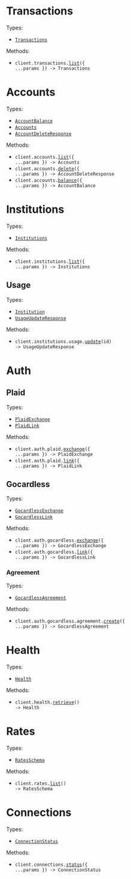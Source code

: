 # Transactions

Types:

- <code><a href="./src/resources/transactions.ts">Transactions</a></code>

Methods:

- <code title="get /transactions">client.transactions.<a href="./src/resources/transactions.ts">list</a>({ ...params }) -> Transactions</code>

# Accounts

Types:

- <code><a href="./src/resources/accounts.ts">AccountBalance</a></code>
- <code><a href="./src/resources/accounts.ts">Accounts</a></code>
- <code><a href="./src/resources/accounts.ts">AccountDeleteResponse</a></code>

Methods:

- <code title="get /accounts">client.accounts.<a href="./src/resources/accounts.ts">list</a>({ ...params }) -> Accounts</code>
- <code title="delete /accounts">client.accounts.<a href="./src/resources/accounts.ts">delete</a>({ ...params }) -> AccountDeleteResponse</code>
- <code title="get /accounts/balance">client.accounts.<a href="./src/resources/accounts.ts">balance</a>({ ...params }) -> AccountBalance</code>

# Institutions

Types:

- <code><a href="./src/resources/institutions/institutions.ts">Institutions</a></code>

Methods:

- <code title="get /institutions">client.institutions.<a href="./src/resources/institutions/institutions.ts">list</a>({ ...params }) -> Institutions</code>

## Usage

Types:

- <code><a href="./src/resources/institutions/usage.ts">Institution</a></code>
- <code><a href="./src/resources/institutions/usage.ts">UsageUpdateResponse</a></code>

Methods:

- <code title="put /institutions/{id}/usage">client.institutions.usage.<a href="./src/resources/institutions/usage.ts">update</a>(id) -> UsageUpdateResponse</code>

# Auth

## Plaid

Types:

- <code><a href="./src/resources/auth/plaid.ts">PlaidExchange</a></code>
- <code><a href="./src/resources/auth/plaid.ts">PlaidLink</a></code>

Methods:

- <code title="post /auth/plaid/exchange">client.auth.plaid.<a href="./src/resources/auth/plaid.ts">exchange</a>({ ...params }) -> PlaidExchange</code>
- <code title="post /auth/plaid/link">client.auth.plaid.<a href="./src/resources/auth/plaid.ts">link</a>({ ...params }) -> PlaidLink</code>

## Gocardless

Types:

- <code><a href="./src/resources/auth/gocardless/gocardless.ts">GocardlessExchange</a></code>
- <code><a href="./src/resources/auth/gocardless/gocardless.ts">GocardlessLink</a></code>

Methods:

- <code title="post /auth/gocardless/exchange">client.auth.gocardless.<a href="./src/resources/auth/gocardless/gocardless.ts">exchange</a>({ ...params }) -> GocardlessExchange</code>
- <code title="post /auth/gocardless/link">client.auth.gocardless.<a href="./src/resources/auth/gocardless/gocardless.ts">link</a>({ ...params }) -> GocardlessLink</code>

### Agreement

Types:

- <code><a href="./src/resources/auth/gocardless/agreement.ts">GocardlessAgreement</a></code>

Methods:

- <code title="post /auth/gocardless/agreement">client.auth.gocardless.agreement.<a href="./src/resources/auth/gocardless/agreement.ts">create</a>({ ...params }) -> GocardlessAgreement</code>

# Health

Types:

- <code><a href="./src/resources/health.ts">Health</a></code>

Methods:

- <code title="get /health">client.health.<a href="./src/resources/health.ts">retrieve</a>() -> Health</code>

# Rates

Types:

- <code><a href="./src/resources/rates.ts">RatesSchema</a></code>

Methods:

- <code title="get /rates">client.rates.<a href="./src/resources/rates.ts">list</a>() -> RatesSchema</code>

# Connections

Types:

- <code><a href="./src/resources/connections.ts">ConnectionStatus</a></code>

Methods:

- <code title="get /connections/status">client.connections.<a href="./src/resources/connections.ts">status</a>({ ...params }) -> ConnectionStatus</code>
